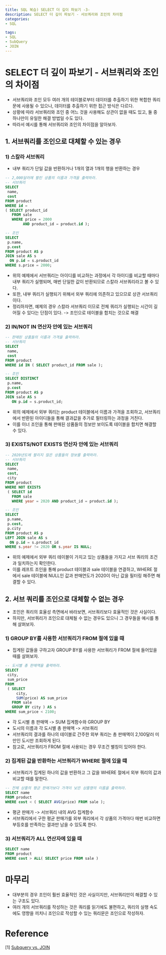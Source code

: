 ```yaml
---
title: SQL 복습) SELECT 더 깊이 파보기 -3-
description: SELECT 더 깊이 파보기 - 서브쿼리와 조인의 차이점
categories:
- SQL

tags: 
- SQL
- SubQuery
- JOIN
---
```


# SELECT 더 깊이 파보기 - 서브쿼리와 조인의 차이점
- 서브쿼리와 조인 모두 여러 개의 테이블로부터 데이터를 추출하기 위한 복합한 쿼리문에 사용될 수 있으나, 데이터를 추출하기 위한 접근 방식은 다르다.
- 상황에 따라 서브쿼리와 조인 중 어느 것을 사용해도 상관이 없을 때도 있고, 둘 중 하나만이 유일한 해결 방법일 수도 있다.
- 따라서 예시를 통해 서브쿼리와 조인의 차이점을 알아보자.

## 1. 서브쿼리를 조인으로 대체할 수 있는 경우
### 1) 스칼라 서브쿼리
- 내부 쿼리가 단일 값을 반환하거나 1개의 열과 1개의 행을 반환하는 경우

```sql
-- 2,000달러에 팔린 상품의 이름과 가격을 출력하라.
-- 서브쿼리
SELECT
 name,
 cost
FROM product
WHERE id =
( SELECT product_id
   FROM sale
   WHERE price = 2000
        AND product_id = product.id );

-- 조인
SELECT
 p.name,
 p.cost
FROM product AS p
JOIN sale AS s
  ON p.id = s.product_id
WHERE s.price = 2000;
```

- 위의 예제에서 서브쿼리는 아이디를 비교하는 과정에서 각 아이디를 비교할 때마다 내부 쿼리가 실행되며, 매번 단일한 값이 반환되므로 스칼라 서브쿼리라고 볼 수 있다.
- 또한, 내부 쿼리가 실행되기 위해서 외부 쿼리에 의존하고 있으므로 상관 서브쿼리이다.
- 정리하자면, 예제의 경우 스칼라 서브쿼리 이므로 전체 쿼리가 실행되는 시간이 길어질 수 있다는 단점이 있다. -> 조인으로 테이블을 합치는 것으로 해결

### 2) IN/NOT IN 연산자 안에 있는 서브쿼리

```sql
-- 판매된 상품들의 이름과 가격을 출력하라.
-- 서브쿼리
SELECT
 name,
 cost
FROM product
WHERE id IN ( SELECT product_id FROM sale );

-- 조인
SELECT DISTINCT
 p.name,
 p.cost
FROM product AS p
JOIN sale AS s
   ON p.id = s.product_id; 
```

- 위의 예제에서 외부 쿼리는 product 테이블에서 이름과 가격을 조회하고, 서브쿼리에서 반환된 아이디들을 통해 결과값을 추가로 필터링하는 과정을 거친다.
- 이를 이너 조인을 통해 판매된 상품들의 정보만 보이도록 테이블을 합치면 해결할 수 있다.

### 3) EXISTS/NOT EXISTS 연산자 안에 있는 서브쿼리

```sql
-- 2020년도에 팔리지 않은 상품들의 정보를 출력하라.
-- 서브쿼리
SELECT
 name,
 cost,
 city
FROM product
WHERE NOT EXISTS
 ( SELECT id 
   FROM sale 
   WHERE year = 2020 AND product_id = product.id );

-- 조인
SELECT 
 p.name,
 p.cost,
 p.city
FROM product AS p
LEFT JOIN sale AS s
  ON p.id = s.product_id
WHERE s.year != 2020 OR s.year IS NULL;
```

- 위의 예제에서 외부 쿼리 테이블이 가지고 있는 상품들을 가지고 서브 쿼리의 조건과 일치하는지 확인한다.
- 이를 레프트 조인을 통해 product 테이블과 sale 테이블을 연결하고, WHERE 절에서 sale 테이블에 NULL인 값과 판매연도가 2020이 아닌 값을 필터링 해주면 해결할 수 있다. 

## 2. 서브 쿼리를 조인으로 대체할 수 없는 경우
- 조인은 쿼리의 효율성 측면에서 바라보면, 서브쿼리보다 효율적인 것은 사실이다.
- 하지만, 서브쿼리가 조인으로 대체될 수 없는 경우도 있으니 그 경우들을 예시를 통해 살펴보자.

### 1) GROUP BY를 사용한 서브쿼리가 FROM 절에 있을 때
- 집계된 값들을 구하고자  GROUP BY를 사용한 서브쿼리가 FROM 절에 들어있을 때를 살펴보자.

```sql
-- 도시별 총 판매액을 출력하라.
SELECT
 city,
 sum_price
FROM
 ( SELECT
     city, 
     SUM(price) AS sum_price 
   FROM sale
   GROUP BY city ) AS s
WHERE sum_price < 2100;
```

- 각 도시별 총 판매액 -> SUM 집계함수와 GROUP BY
- 도시의 이름과 각 도시별 총 판매액 -> 서브쿼리
- 서브쿼리의 결과를 하나의 테이블로 간주한 외부 쿼리는 총 판매액이 2,100달러 미만인 도시만 조회하게 된다.
- 참고로, 서브쿼리가 FROM 절에 사용되는 경우 무조건 별칭이 있어야 한다.

### 2) 집계된 값을 반환하는 서브쿼리가 WHERE 절에 있을 떄
- 서브쿼리가 집계된 하나의 값을 반환하고 그 값을 WHERE 절에서 외부 쿼리의 값과 비교할 때를 말한다.

```sql
-- 전체 상품의 평균 판매가보다 가격이 낮은 상품명의 이름을 출력하라.
SELECT name
FROM product
WHERE cost < ( SELECT AVG(price) FROM sale );
```

- 평균 판매가 -> 서브쿼리 내의 AVG 집계함수
- 서브쿼리에서 구한 평균 판매가를 외부 쿼리에서 각 상품의 가격마다 매번 비교하면 부등호를 만족하는 결과만 남을 수 있도록 한다.

### 3) 서브쿼리가 ALL 연산자에 있을 때

```sql
SELECT name
FROM product
WHERE cost > ALL( SELECT price FROM sale )
```

# 마무리
- 대부분의 경우 조인이 훨씬 효율적인 것은 사실이지만, 서브쿼리만이 해결할 수 있는 구조도 있다.
- 여러 개의 서브쿼리를 작성하는 것은 쿼리를 읽기에도 불편하고, 쿼리의 실행 속도에도 영향을 끼치니 조인으로 작성할 수 있는 쿼리문은 조인으로 작성하자.

# Reference
[1] [Subquery vs. JOIN](https://learnsql.com/blog/subquery-vs-join/)